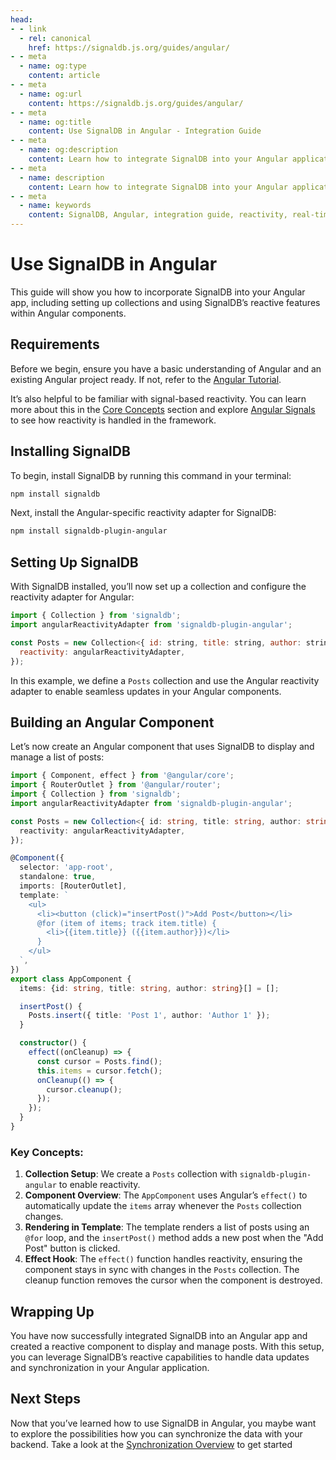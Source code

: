 ```yaml
---
head:
- - link
  - rel: canonical
    href: https://signaldb.js.org/guides/angular/
- - meta
  - name: og:type
    content: article
- - meta
  - name: og:url
    content: https://signaldb.js.org/guides/angular/
- - meta
  - name: og:title
    content: Use SignalDB in Angular - Integration Guide
- - meta
  - name: og:description
    content: Learn how to integrate SignalDB into your Angular application. This guide covers setting up collections, using SignalDB’s reactive features, and building a component with real-time updates.
- - meta
  - name: description
    content: Learn how to integrate SignalDB into your Angular application. This guide covers setting up collections, using SignalDB’s reactive features, and building a component with real-time updates.
- - meta
  - name: keywords
    content: SignalDB, Angular, integration guide, reactivity, real-time updates, JavaScript, TypeScript, Angular reactivity, SignalDB plugin, collection setup, reactive components
---
```

# Use SignalDB in Angular

This guide will show you how to incorporate SignalDB into your Angular app, including setting up collections and using SignalDB’s reactive features within Angular components.

## Requirements

Before we begin, ensure you have a basic understanding of Angular and an existing Angular project ready. If not, refer to the [Angular Tutorial](https://angular.dev/tutorials/first-app).

It’s also helpful to be familiar with signal-based reactivity. You can learn more about this in the [Core Concepts](/core-concepts/#signals-and-reactivity) section and explore [Angular Signals](https://angular.dev/guide/signals) to see how reactivity is handled in the framework.

## Installing SignalDB

To begin, install SignalDB by running this command in your terminal:

```bash
npm install signaldb
```

Next, install the Angular-specific reactivity adapter for SignalDB:

```bash
npm install signaldb-plugin-angular
```

## Setting Up SignalDB

With SignalDB installed, you’ll now set up a collection and configure the reactivity adapter for Angular:

```js
import { Collection } from 'signaldb';
import angularReactivityAdapter from 'signaldb-plugin-angular';

const Posts = new Collection<{ id: string, title: string, author: string }>({
  reactivity: angularReactivityAdapter,
});
```

In this example, we define a `Posts` collection and use the Angular reactivity adapter to enable seamless updates in your Angular components.

## Building an Angular Component

Let’s now create an Angular component that uses SignalDB to display and manage a list of posts:

```typescript
import { Component, effect } from '@angular/core';
import { RouterOutlet } from '@angular/router';
import { Collection } from 'signaldb';
import angularReactivityAdapter from 'signaldb-plugin-angular';

const Posts = new Collection<{ id: string, title: string, author: string }>({
  reactivity: angularReactivityAdapter,
});

@Component({
  selector: 'app-root',
  standalone: true,
  imports: [RouterOutlet],
  template: `
    <ul>
      <li><button (click)="insertPost()">Add Post</button></li>
      @for (item of items; track item.title) {
        <li>{{item.title}} ({{item.author}})</li>
      }
    </ul>
  `,
})
export class AppComponent {
  items: {id: string, title: string, author: string}[] = [];

  insertPost() {
    Posts.insert({ title: 'Post 1', author: 'Author 1' });
  }

  constructor() {
    effect((onCleanup) => {
      const cursor = Posts.find();
      this.items = cursor.fetch();
      onCleanup(() => {
        cursor.cleanup();
      });
    });
  }
}
```

### Key Concepts:
1. **Collection Setup**: We create a `Posts` collection with `signaldb-plugin-angular` to enable reactivity.
2. **Component Overview**: The `AppComponent` uses Angular’s `effect()` to automatically update the `items` array whenever the `Posts` collection changes.
3. **Rendering in Template**: The template renders a list of posts using an `@for` loop, and the `insertPost()` method adds a new post when the "Add Post" button is clicked.
4. **Effect Hook**: The `effect()` function handles reactivity, ensuring the component stays in sync with changes in the `Posts` collection. The cleanup function removes the cursor when the component is destroyed.

## Wrapping Up

You have now successfully integrated SignalDB into an Angular app and created a reactive component to display and manage posts. With this setup, you can leverage SignalDB’s reactive capabilities to handle data updates and synchronization in your Angular application.

## Next Steps

Now that you’ve learned how to use SignalDB in Angular, you maybe want to explore the possibilities how you can synchronize the data with your backend.
Take a look at the [Synchronization Overview](/sync/) to get started
